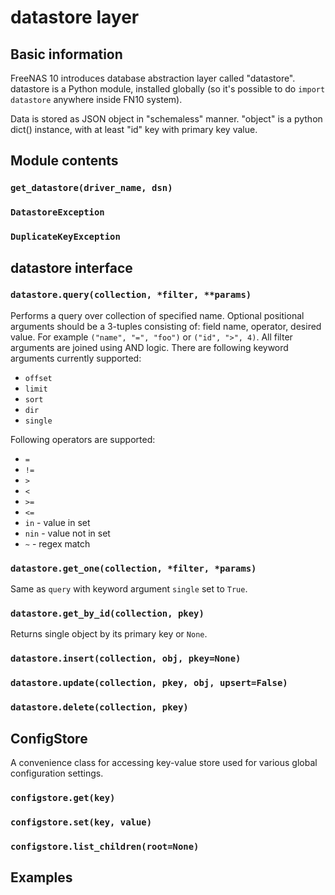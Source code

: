 # datastore layer

## Basic information

FreeNAS 10 introduces database abstraction layer called "datastore". datastore is a Python module, installed globally (so it's possible to do `import datastore` anywhere inside FN10 system).

Data is stored as JSON object in "schemaless" manner. "object" is a python dict() instance, with at least "id" key with primary key value.

## Module contents

### `get_datastore(driver_name, dsn)`

### `DatastoreException`

### `DuplicateKeyException`

## datastore interface

### `datastore.query(collection, *filter, **params)`

Performs a query over collection of specified name. Optional positional arguments should be a 3-tuples consisting of: field name, operator, desired value. For example `("name", "=", "foo")` or `("id", ">", 4)`. All filter arguments are joined using AND logic. There are following keyword arguments currently supported:

* `offset`
* `limit`
* `sort`
* `dir`
* `single`

Following operators are supported:

* `=`
* `!=`
* `>`
* `<`
* `>=`
* `<=`
* `in` - value in set
* `nin` - value not in set
* `~` - regex match

### `datastore.get_one(collection, *filter, *params)`

Same as `query` with keyword argument `single` set to `True`.

### `datastore.get_by_id(collection, pkey)`

Returns single object by its primary key or `None`.

### `datastore.insert(collection, obj, pkey=None)`

### `datastore.update(collection, pkey, obj, upsert=False)`

### `datastore.delete(collection, pkey)`

## ConfigStore

A convenience class for accessing key-value store used for various global configuration settings.

### `configstore.get(key)`

### `configstore.set(key, value)`

### `configstore.list_children(root=None)`

## Examples